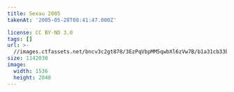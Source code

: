 ```yaml
---
title: Sexau 2005
takenAt: '2005-05-28T08:41:47.000Z'

license: CC BY-ND 3.0
tags: []
url: >-
  //images.ctfassets.net/bncv3c2gt878/3EzPqVbpMM5qwbXl6zVw7B/b1a31cb33b231fc97c1f1c5f559b8ac3/sexau-2005_4560325170_o
size: 1142030
image:
  width: 1536
  height: 2048
---
```


